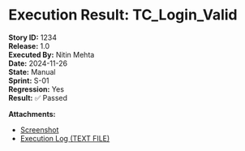 # Execution Result: TC_Login_Valid  
**Story ID:** 1234  
**Release:** 1.0  
**Executed By:** Nitin Mehta  
**Date:** 2024-11-26  
**State:** Manual  
**Sprint:** S-01  
**Regression:** Yes  
**Result:** ✅ Passed  

**Attachments:**  
- [Screenshot](Attachments/screenshots/Release-1.0/TC_login_page.PNG)  
- [Execution Log (TEXT FILE)](Attachments/execution_logs/Release-1.0/TC_Login_Valid_Execution_Log.txt)  